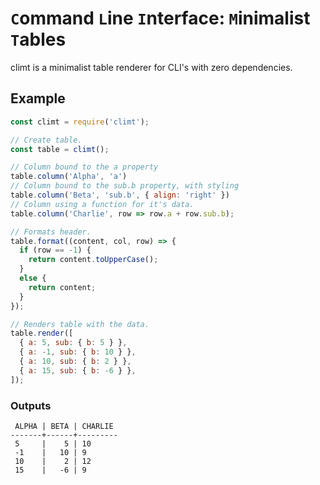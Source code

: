 # `C`ommand `L`ine `I`nterface: `M`inimalist `T`ables
climt is a minimalist table renderer for CLI's with zero dependencies.


## Example
```js
const climt = require('climt');

// Create table.
const table = climt();

// Column bound to the a property
table.column('Alpha', 'a')
// Column bound to the sub.b property, with styling
table.column('Beta', 'sub.b', { align: 'right' })
// Column using a function for it's data.
table.column('Charlie', row => row.a + row.sub.b);

// Formats header.
table.format((content, col, row) => {
  if (row == -1) {
    return content.toUpperCase();
  }
  else {
    return content;
  }
});

// Renders table with the data.
table.render([
  { a: 5, sub: { b: 5 } },
  { a: -1, sub: { b: 10 } },
  { a: 10, sub: { b: 2 } },
  { a: 15, sub: { b: -6 } },
]);
```

### Outputs
```
 ALPHA | BETA | CHARLIE 
-------+------+---------
 5     |    5 | 10
 -1    |   10 | 9
 10    |    2 | 12
 15    |   -6 | 9
```
